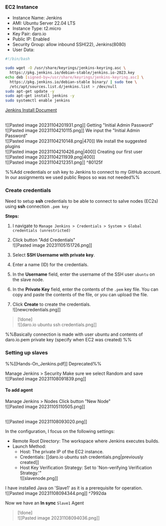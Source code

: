 
### EC2 Instance

- Instance Name: Jenkins
- AMI: Ubuntu Server 22.04 LTS
- Instance Type: t2.micro
- Key Pair: daro.io
- Public IP: Enabled
- Security Group: allow inbound SSH(22), Jenkins(8080)
- User Data: 
```bash
#!/bin/bash

sudo wget -O /usr/share/keyrings/jenkins-keyring.asc \
  https://pkg.jenkins.io/debian-stable/jenkins.io-2023.key
echo deb [signed-by=/usr/share/keyrings/jenkins-keyring.asc] \
  https://pkg.jenkins.io/debian-stable binary/ | sudo tee \
  /etc/apt/sources.list.d/jenkins.list > /dev/null
sudo apt-get update -y
sudo apt-get install jenkins -y
sudo systemctl enable jenkins
```
[Jenkins Install Document](https://www.jenkins.io/doc/book/installing/linux/)

<br>![[Pasted image 20231104201931.png]]
Getting "Initial Admin Password"
<br>![[Pasted image 20231104210115.png]]
We input the "Initial Admin Password"
<br>![[Pasted image 20231104210148.png|470]]
We install the suggested plugins
<br>![[Pasted image 20231104210426.png|400]]
Creating our first user
<br>![[Pasted image 20231104211939.png|400]]<br>![[Pasted image 20231104212351.png]] ^80125f

%%Add credentials or ssh key to Jenkins to connect to my GitHub account. 
In our assignments we used public Repos so was not needed%%

### Create credentials

Need to setup **ssh** credentials to be able to connect to salve nodes (EC2s) using **ssh** connection `.pem key`

**Steps:**

1. I navigate to `Manage Jenkins > Credentials > System > Global credentials (unrestricted)`
2. Click button "Add Credentials"
   <br>![[Pasted image 20231105151726.png]]
   
   
1. Select **SSH Username with private key**.
2. Enter a name (ID) for the credentials.
3. In the **Username** field, enter the username of the SSH user `ubuntu` on the slave node.
4. In the **Private Key** field, enter the contents of the `.pem` key file. You can copy and paste the contents of the file, or you can upload the file.
5. Click **Create** to create the credentials.
   <br>![[newcredentials.png]]

> [!done]
>    <br>![[daro.io ubuntu ssh credentials.png]]

%%Basically connection is made with user ubuntu and contents of daro.io.pem private key (specify when EC2 was created)
%%

### Setting up slaves
%%[[Hands-On_Jenkins.pdf]] Deprecated%%


Manage Jenkins > Security
Make sure we select Random and save
<br>![[Pasted image 20231108091839.png]]


#### To add agent
Manage Jenkins > Nodes
Click button "New Node"
<br>![[Pasted image 20231105110505.png]]

<br>![[Pasted image 20231108093020.png]]


In the configuration, I focus on the following settings:

- Remote Root Directory: The workspace where Jenkins executes builds.
- Launch Method: 
    - Host: The private IP of the EC2 instance.
    - Credentials: [[daro.io ubuntu ssh credentials.png|previously created]]
    - Host Key Verification Strategy: Set to 'Non-verifying Verification Strategy.'"
<br>![[slavenode.png]]


I have installed Java on 'Slave1' as it is a prerequisite for operation.
<br>![[Pasted image 20231108094344.png]] ^7992da


Now we have an **In sync** `Slave1` Agent

> [!done]
> <br>![[Pasted image 20231108094036.png]]


